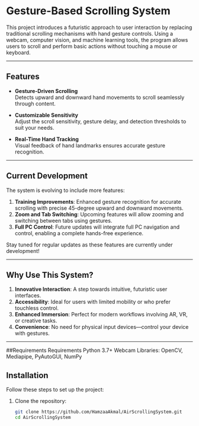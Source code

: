 # Gesture-Based Scrolling System

This project introduces a futuristic approach to user interaction by replacing traditional scrolling mechanisms with hand gesture controls. Using a webcam, computer vision, and machine learning tools, the program allows users to scroll and perform basic actions without touching a mouse or keyboard.

---

## Features

- **Gesture-Driven Scrolling**  
  Detects upward and downward hand movements to scroll seamlessly through content.
  
- **Customizable Sensitivity**  
  Adjust the scroll sensitivity, gesture delay, and detection thresholds to suit your needs.

- **Real-Time Hand Tracking**  
  Visual feedback of hand landmarks ensures accurate gesture recognition.

---

## Current Development

The system is evolving to include more features:
1. **Training Improvements**: Enhanced gesture recognition for accurate scrolling with precise 45-degree upward and downward movements.
2. **Zoom and Tab Switching**: Upcoming features will allow zooming and switching between tabs using gestures.
3. **Full PC Control**: Future updates will integrate full PC navigation and control, enabling a complete hands-free experience.

Stay tuned for regular updates as these features are currently under development!

---

## Why Use This System?

1. **Innovative Interaction**: A step towards intuitive, futuristic user interfaces.
2. **Accessibility**: Ideal for users with limited mobility or who prefer touchless control.
3. **Enhanced Immersion**: Perfect for modern workflows involving AR, VR, or creative tasks.
4. **Convenience**: No need for physical input devices—control your device with gestures.

---
##Requirements 
Requirements
Python 3.7+
Webcam
Libraries: OpenCV, Mediapipe, PyAutoGUI, NumPy

## Installation

Follow these steps to set up the project:

1. Clone the repository:
   ```bash
   git clone https://github.com/HamzaaAkmal/AirScrollingSystem.git
   cd AirScrollingSystem
